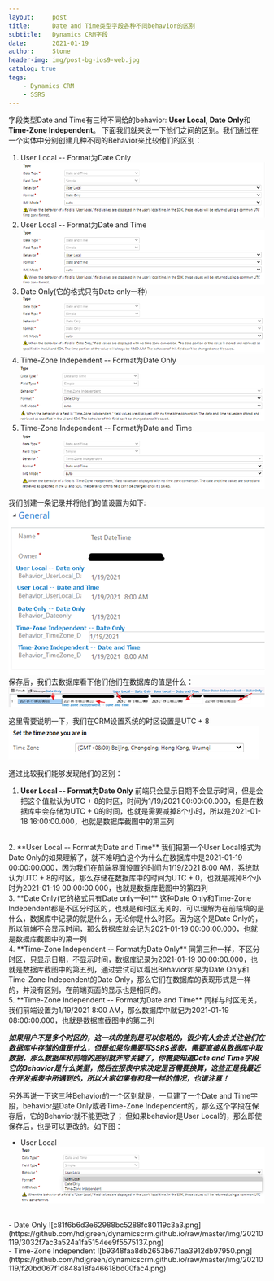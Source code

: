 ```yaml
---
layout:     post
title:      Date and Time类型字段各种不同behavior的区别
subtitle:   Dynamics CRM字段
date:       2021-01-19
author:     Stone
header-img: img/post-bg-ios9-web.jpg
catalog: true
tags:
    - Dynamics CRM
	- SSRS
---
```


字段类型Date and Time有三种不同给的behavior: **User Local**, **Date Only**和**Time-Zone Independent**。
下面我们就来说一下他们之间的区别。我们通过在一个实体中分别创建几种不同的Behavior来比较他们的区别：
1. User Local -- Format为Date Only
![User Local-Date Only](https://github.com/hdjgreen/dynamicscrm.github.io/raw/master/img/20210119/0751b2a21b334c9e85f4a2636875b74a.png)
2. User Local -- Format为Date and Time
![User Local-Date and Time](https://raw.githubusercontent.com/hdjgreen/dynamicscrm.github.io/master/img/20210119/91b9a2ebb4484ab8a9f9a9dfd655c1a0.png)
3. Date Only(它的格式只有Date only一种)
![Date Only](https://raw.githubusercontent.com/hdjgreen/dynamicscrm.github.io/master/img/20210119/c90293608dc148d68bdf3a5b6d4ea03b.png)
4. Time-Zone Independent -- Format为Date Only
![Time-Zone Independent-Date Only](https://raw.githubusercontent.com/hdjgreen/dynamicscrm.github.io/master/img/20210119/1e2eb55b754c4a1fa97081c81899e42b.png)
5. Time-Zone Independent -- Format为Date and Time
![Time-Zone Independent-Date and Time](https://raw.githubusercontent.com/hdjgreen/dynamicscrm.github.io/master/img/20210119/3c70c2a4f75d438fa45435a86a675fb4.png)

我们创建一条记录并将他们的值设置为如下:
![b7a905bff9d2a7b65042453197ca14f0.png](https://github.com/hdjgreen/dynamicscrm.github.io/raw/master/img/20210119/4f5059ccd44947cbaba61f477a8d7f7c.png)
保存后，我们去数据库看下他们他们在数据库的值是什么：
![740c49d269094b17639cba26768d47ff.png](https://github.com/hdjgreen/dynamicscrm.github.io/raw/master/img/20210119/2ea919056e5049abad3df39c2eef215c.png)

这里需要说明一下，我们在CRM设置系统的时区设置是UTC + 8
![51eb9dd3c34eb1ab5d61e5432e03bb12.png](https://github.com/hdjgreen/dynamicscrm.github.io/raw/master/img/20210119/29ed1de3f1fa4f5b9145f1c6d5892b93.png)

通过比较我们能够发现他们的区别：
1. **User Local -- Format为Date Only**
前端只会显示日期不会显示时间，但是会把这个值默认为UTC + 8的时区，时间为1/19/2021 00:00:00.000，但是在数据库中会存储为UTC + 0的时间，也就是需要减掉8个小时，所以是2021-01-18 16:00:00.000，也就是数据库截图中的第三列
<br>
2. **User Local -- Format为Date and Time**
我们把第一个User Local格式为Date Only的如果理解了，就不难明白这个为什么在数据库中是2021-01-19 00:00:00.000，因为我们在前端界面设置的时间为1/19/2021 8:00 AM，系统默认为UTC + 8的时区，那么存储在数据库中的时间为UTC + 0，也就是减掉8个小时为2021-01-19 00:00:00.000，也就是数据库截图中的第四列
<br>
3. **Date Only(它的格式只有Date only一种)**
这种Date Only和Time-Zone Independent都是不区分时区的，也就是和时区无关的，可以理解为在前端填的是什么，数据库中记录的就是什么，无论你是什么时区。因为这个是Date Only的，所以前端不会显示时间，那么数据库就会记为2021-01-19 00:00:00.000，也就是数据库截图中的第一列
<br>
4. **Time-Zone Independent -- Format为Date Only**
同第三种一样，不区分时区，只显示日期，不显示时间，数据库记录为2021-01-19 00:00:00.000，也就是数据库截图中的第五列，通过尝试可以看出Behavior如果为Date Only和Time-Zone Independent的Date Only，那么它们在数据库的表现形式是一样的，并没有区别，在前端页面的显示也是相同的。
<br>
5. **Time-Zone Independent -- Format为Date and Time**
同样与时区无关，我们前端设置为1/19/2021 8:00 AM，那么数据库中就记为2021-01-19 08:00:00.000，也就是数据库截图中的第二列

***如果用户不是多个时区的，这一块的差别是可以忽略的，很少有人会去关注他们在数据库中存储的值是什么，但是如果你需要写SSRS报表，需要直接从数据库中取数据，那么数据库和前端的差别就非常关键了，你需要知道Date and Time字段它的Behavior是什么类型，然后在报表中来决定是否需要换算，这些正是我最近在开发报表中所遇到的，所以大家如果有和我一样的情况，也请注意！***
<br>

另外再说一下这三种Behavior的一个区别就是，一旦建了一个Date and Time字段，behavior是Date Only或者Time-Zone Independent的，那么这个字段在保存后，它的Behavior就不能更改了；
但如果behavior是User Local的，那么即使保存后，也是可以更改的。如下图：
- User Local
![fcea92e96749591488c38a6415cd3977.png](https://github.com/hdjgreen/dynamicscrm.github.io/raw/master/img/20210119/79009aac3d954b558b606cf07a2423d8.png) 
<br>
- Date Only
![c81f6b6d3e62988bc5288fc80119c3a3.png](https://github.com/hdjgreen/dynamicscrm.github.io/raw/master/img/20210119/3032f7ac3a524a1fa5154ee9f5575137.png)
<br>
- Time-Zone Independent
![b9348faa8db2653b671aa3912db97950.png](https://github.com/hdjgreen/dynamicscrm.github.io/raw/master/img/20210119/f20bd067f1d848a18fa46618bd00fac4.png)
